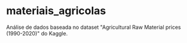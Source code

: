 # materiais_agricolas
Análise de dados baseada no dataset "Agricultural Raw Material prices (1990-2020)" do Kaggle.
